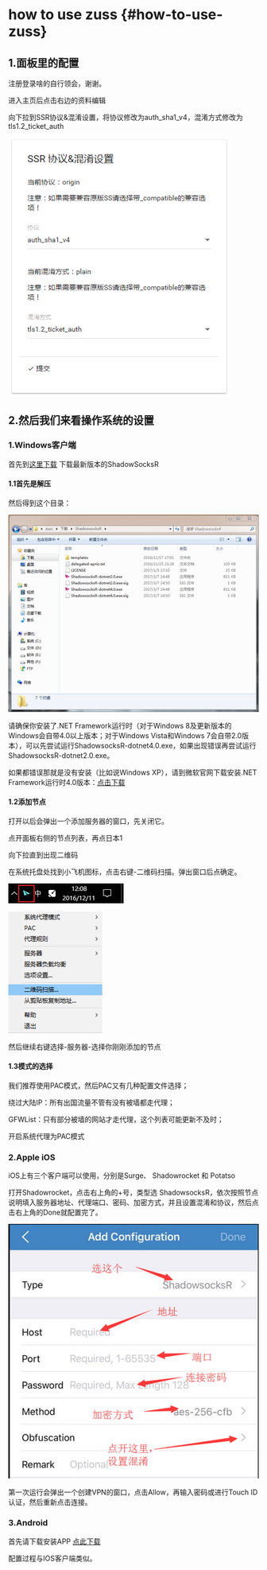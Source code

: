 # how to use zuss {#how-to-use-zuss}

## 1.面板里的配置

注册登录啥的自行领会，谢谢。

进入主页后点击右边的资料编辑

向下拉到SSR协议&混淆设置，将协议修改为auth\_sha1\_v4，混淆方式修改为tls1.2\_ticket\_auth

![](/assets/chaos.png)

## 2.然后我们来看操作系统的设置

### 1.Windows客户端

首先到[这里下载](https://github.com/shadowsocksr/shadowsocksr-csharp/releases) 下载最新版本的ShadowSocksR

#### 1.1首先是解压

然后得到这个目录：

![](/images/unzip.png)

请确保你安装了.NET Framework运行时（对于Windows 8及更新版本的Windows会自带4.0以上版本；对于Windows Vista和Windows 7会自带2.0版本），可以先尝试运行ShadowsocksR-dotnet4.0.exe，如果出现错误再尝试运行ShadowsocksR-dotnet2.0.exe。

如果都错误那就是没有安装（比如说Windows XP），请到微软官网下载安装.NET Framework运行时4.0版本：[点击下载](https://www.microsoft.com/zh-CN/download/details.aspx?id=17851)

#### 1.2添加节点

打开以后会弹出一个添加服务器的窗口，先关闭它。

点开面板右侧的节点列表，再点日本1

向下拉直到出现二维码

在系统托盘处找到小飞机图标，点击右键-二维码扫描。弹出窗口后点确定。

![](/images/fly.png)

![](/images/erweima.png)

然后继续右键选择-服务器-选择你刚刚添加的节点

#### 1.3模式的选择

我们推荐使用PAC模式，然后PAC又有几种配置文件选择；

绕过大陆IP：所有出国流量不管有没有被墙都走代理；

GFWList：只有部分被墙的网站才走代理，这个列表可能更新不及时；

开启系统代理为PAC模式

### 2.Apple iOS

iOS上有三个客户端可以使用，分别是Surge、 Shadowrocket 和 Potatso

打开Shadowrocket，点击右上角的+号，类型选 ShadowsocksR，依次按照节点说明填入服务器地址、代理端口、密码、加密方式，并且设置混淆和协议，然后点击右上角的Done就配置完了。

![](/images/Shadowrocket.png)

第一次运行会弹出一个创建VPN的窗口，点击Allow，再输入密码或进行Touch ID认证，然后重新点击连接。

### 3.Android

首先请下载安装APP [点此下载](https://github.com/shadowsocksr/shadowsocksr-android/releases)

配置过程与IOS客户端类似。


